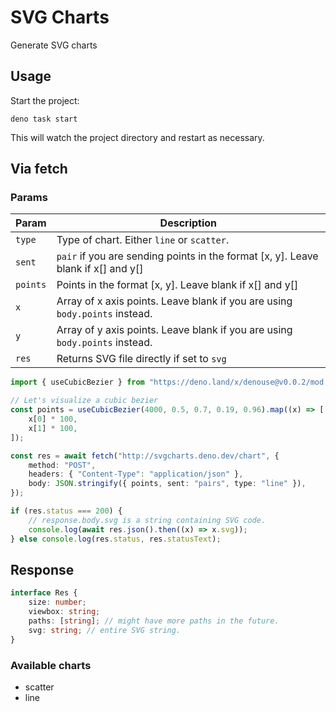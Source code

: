 # SVG Charts

Generate SVG charts

## Usage

Start the project:

```
deno task start
```

This will watch the project directory and restart as necessary.

## Via fetch

### Params

| Param    | Description                                                                       |
| -------- | --------------------------------------------------------------------------------- |
| `type`   | Type of chart. Either `line` or `scatter`.                                        |
| `sent`   | `pair` if you are sending points in the format [x, y]. Leave blank if x[] and y[] |
| `points` | Points in the format [x, y]. Leave blank if x[] and y[]                           |
| `x`      | Array of x axis points. Leave blank if you are using `body.points` instead.       |
| `y`      | Array of y axis points. Leave blank if you are using `body.points` instead.       |
| `res`    | Returns SVG file directly if set to `svg`                                         |

```ts
import { useCubicBezier } from "https://deno.land/x/denouse@v0.0.2/mod.ts";

// Let's visualize a cubic bezier
const points = useCubicBezier(4000, 0.5, 0.7, 0.19, 0.96).map((x) => [
    x[0] * 100,
    x[1] * 100,
]);

const res = await fetch("http://svgcharts.deno.dev/chart", {
    method: "POST",
    headers: { "Content-Type": "application/json" },
    body: JSON.stringify({ points, sent: "pairs", type: "line" }),
});

if (res.status === 200) {
    // response.body.svg is a string containing SVG code.
    console.log(await res.json().then((x) => x.svg));
} else console.log(res.status, res.statusText);
```

## Response

```ts
interface Res {
    size: number;
    viewbox: string;
    paths: [string]; // might have more paths in the future.
    svg: string; // entire SVG string.
}
```

### Available charts

-   scatter
-   line
